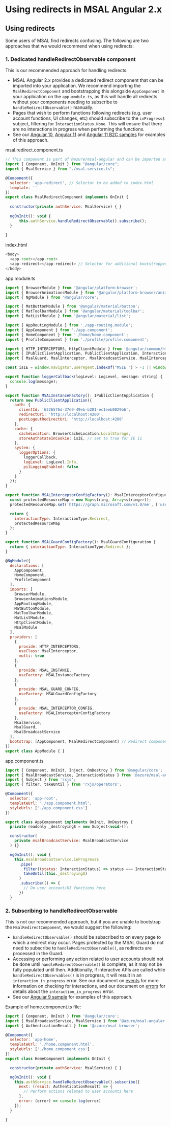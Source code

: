 # Using redirects in MSAL Angular 2.x

## Using redirects

Some users of MSAL find redirects confusing. The following are two approaches that we would recommend when using redirects:

### 1. Dedicated handleRedirectObservable component

This is our recommended approach for handling redirects:

- MSAL Angular 2.x provides a dedicated redirect component that can be imported  into your application. We recommend importing the `MsalRedirectComponent` and bootstrapping this alongside `AppComponent` in your application on the `app.module.ts`, as this will handle all redirects without your components needing to subscribe to `handleRedirectObservable()` manually.
- Pages that wish to perform functions following redirects (e.g. user account functions, UI changes, etc) should subscribe to the `inProgress$` subject, filtering for `InteractionStatus.None`. This will ensure that there are no interactions in progress when performing the functions. 
- See our [Angular 10](https://github.com/AzureAD/microsoft-authentication-library-for-js/tree/dev/samples/msal-angular-v2-samples/angular10-sample-app), [Angular 11](https://github.com/AzureAD/microsoft-authentication-library-for-js/tree/dev/samples/msal-angular-v2-samples/angular11-sample-app) and [Angular 11 B2C samples](https://github.com/AzureAD/microsoft-authentication-library-for-js/tree/dev/samples/msal-angular-v2-samples/angular11-b2c-sample) for examples of this approach.

msal.redirect.component.ts
```js
// This component is part of @azure/msal-angular and can be imported and bootstrapped
import { Component, OnInit } from "@angular/core";
import { MsalService } from "./msal.service.ts";

@Component({
  selector: 'app-redirect', // Selector to be added to index.html
  template: ''
})
export class MsalRedirectComponent implements OnInit {
  
  constructor(private authService: MsalService) { }
  
  ngOnInit(): void {    
      this.authService.handleRedirectObservable().subscribe();
  }
  
}

```

index.html
```js 
<body>
  <app-root></app-root>
  <app-redirect></app-redirect> // Selector for additional bootstrapped component
</body>
```

app.module.ts

```js
import { BrowserModule } from '@angular/platform-browser';
import { BrowserAnimationsModule } from '@angular/platform-browser/animations';
import { NgModule } from '@angular/core';

import { MatButtonModule } from '@angular/material/button';
import { MatToolbarModule } from '@angular/material/toolbar';
import { MatListModule } from '@angular/material/list';

import { AppRoutingModule } from './app-routing.module';
import { AppComponent } from './app.component';
import { HomeComponent } from './home/home.component';
import { ProfileComponent } from './profile/profile.component';

import { HTTP_INTERCEPTORS, HttpClientModule } from '@angular/common/http';
import { IPublicClientApplication, PublicClientApplication, InteractionType, BrowserCacheLocation, LogLevel } from '@azure/msal-browser';
import { MsalGuard, MsalInterceptor, MsalBroadcastService, MsalInterceptorConfiguration, MsalModule, MsalService, MSAL_GUARD_CONFIG, MSAL_INSTANCE, MSAL_INTERCEPTOR_CONFIG, MsalGuardConfiguration, MsalRedirectComponent } from '@azure/msal-angular'; // Redirect component imported from msal-angular

const isIE = window.navigator.userAgent.indexOf("MSIE ") > -1 || window.navigator.userAgent.indexOf("Trident/") > -1;

export function loggerCallback(logLevel: LogLevel, message: string) {
  console.log(message);
}

export function MSALInstanceFactory(): IPublicClientApplication {
  return new PublicClientApplication({
    auth: {
      clientId: '6226576d-37e9-49eb-b201-ec1eeb0029b6',
      redirectUri: 'http://localhost:4200',
      postLogoutRedirectUri: 'http://localhost:4200'
    },
    cache: {
      cacheLocation: BrowserCacheLocation.LocalStorage,
      storeAuthStateInCookie: isIE, // set to true for IE 11
    },
    system: {
      loggerOptions: {
        loggerCallback,
        logLevel: LogLevel.Info,
        piiLoggingEnabled: false
      }
    }
  });
}

export function MSALInterceptorConfigFactory(): MsalInterceptorConfiguration {
  const protectedResourceMap = new Map<string, Array<string>>();
  protectedResourceMap.set('https://graph.microsoft.com/v1.0/me', ['user.read']);

  return {
    interactionType: InteractionType.Redirect,
    protectedResourceMap
  };
}

export function MSALGuardConfigFactory(): MsalGuardConfiguration {
  return { interactionType: InteractionType.Redirect };
}

@NgModule({
  declarations: [
    AppComponent,
    HomeComponent,
    ProfileComponent
  ],
  imports: [
    BrowserModule,
    BrowserAnimationsModule,
    AppRoutingModule,
    MatButtonModule,
    MatToolbarModule,
    MatListModule,
    HttpClientModule,
    MsalModule
  ],
  providers: [
    {
      provide: HTTP_INTERCEPTORS,
      useClass: MsalInterceptor,
      multi: true
    },
    {
      provide: MSAL_INSTANCE,
      useFactory: MSALInstanceFactory
    },
    {
      provide: MSAL_GUARD_CONFIG,
      useFactory: MSALGuardConfigFactory
    },
    {
      provide: MSAL_INTERCEPTOR_CONFIG,
      useFactory: MSALInterceptorConfigFactory
    },
    MsalService,
    MsalGuard,
    MsalBroadcastService
  ],
  bootstrap: [AppComponent, MsalRedirectComponent] // Redirect component bootstrapped here
})
export class AppModule { }

```

app.component.ts
```js
import { Component, OnInit, Inject, OnDestroy } from '@angular/core';
import { MsalBroadcastService, InteractionStatus } from '@azure/msal-angular';
import { Subject } from 'rxjs';
import { filter, takeUntil } from 'rxjs/operators';

@Component({
  selector: 'app-root',
  templateUrl: './app.component.html',
  styleUrls: ['./app.component.css']
})

export class AppComponent implements OnInit, OnDestroy {
  private readonly _destroying$ = new Subject<void>();

  constructor(
    private msalBroadcastService: MsalBroadcastService
  ) {}

  ngOnInit(): void {
    this.msalBroadcastService.inProgress$
      .pipe(
        filter((status: InteractionStatus) => status === InteractionStatus.None),
        takeUntil(this._destroying$)
      )
      .subscribe(() => {
        // Do user account/UI functions here
      })
  }
```

### 2. Subscribing to handleRedirectObservable

This is not our recommended approach, but if you are unable to bootstrap the `MsalRedirectComponent`, we would suggest the following:

- `handleRedirectObservable()` should be subscribed to on every page to which a redirect may occur. Pages protected by the MSAL Guard do not need to subscribe to `handleRedirectObservable()`, as redirects are processed in the Guard.
- Accessing or performing any action related to user accounts should not be done until `handleRedirectObservable()` is complete, as it may not be fully populated until then. Additionally, if interactive APIs are called while `handleRedirectObservables()` is in progress, it will result in an `interaction_in_progress` error. See our document on [events](https://github.com/AzureAD/microsoft-authentication-library-for-js/blob/dev/lib/msal-angular/docs/v2-docs/events.md#the-inprogress-observable) for more information on checking for interactions, and our document on [errors](https://github.com/AzureAD/microsoft-authentication-library-for-js/blob/dev/lib/msal-angular/docs/v2-docs/errors.md) for details about the `interaction_in_progress` error. 
- See our [Angular 9 sample](https://github.com/AzureAD/microsoft-authentication-library-for-js/tree/dev/samples/msal-angular-v2-samples/angular9-v2-sample-app) for examples of this approach.

Example of home.component.ts file:
```js
import { Component, OnInit } from '@angular/core';
import { MsalBroadcastService, MsalService } from '@azure/msal-angular';
import { AuthenticationResult } from '@azure/msal-browser';

@Component({
  selector: 'app-home',
  templateUrl: './home.component.html',
  styleUrls: ['./home.component.css']
})
export class HomeComponent implements OnInit {

  constructor(private authService: MsalService) { }

  ngOnInit(): void {
    this.authService.handleRedirectObservable().subscribe({
      next: (result: AuthenticationResult) => {
        // Perform actions related to user accounts here
      },
      error: (error) => console.log(error)
    });
  }

}
```
